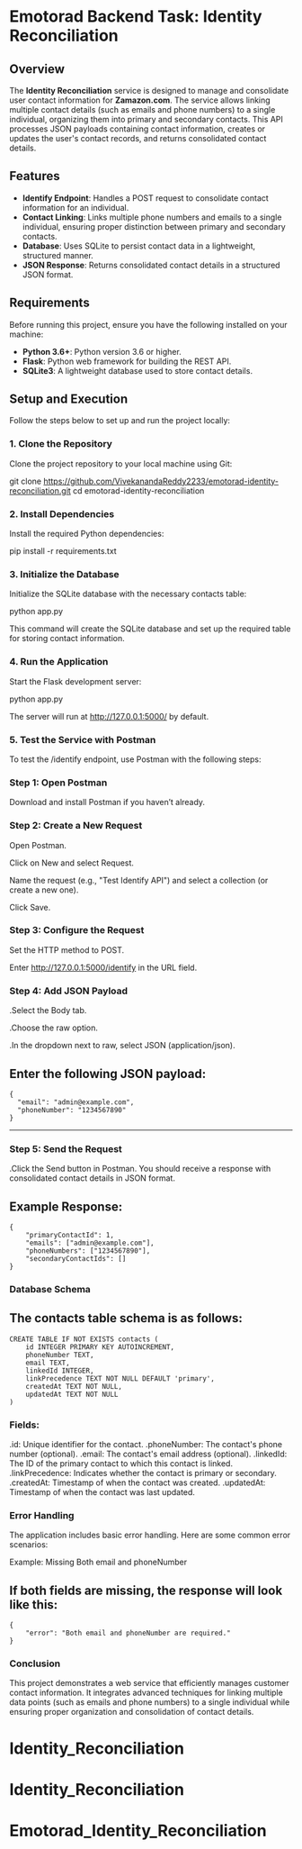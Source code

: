 # Emotorad Backend Task: Identity Reconciliation

## Overview

The **Identity Reconciliation** service is designed to manage and consolidate user contact information for **Zamazon.com**. The service allows linking multiple contact details (such as emails and phone numbers) to a single individual, organizing them into primary and secondary contacts. This API processes JSON payloads containing contact information, creates or updates the user's contact records, and returns consolidated contact details.

## Features

- **Identify Endpoint**: Handles a POST request to consolidate contact information for an individual.
- **Contact Linking**: Links multiple phone numbers and emails to a single individual, ensuring proper distinction between primary and secondary contacts.
- **Database**: Uses SQLite to persist contact data in a lightweight, structured manner.
- **JSON Response**: Returns consolidated contact details in a structured JSON format.

## Requirements

Before running this project, ensure you have the following installed on your machine:

- **Python 3.6+**: Python version 3.6 or higher.
- **Flask**: Python web framework for building the REST API.
- **SQLite3**: A lightweight database used to store contact details.

## Setup and Execution

Follow the steps below to set up and run the project locally:

### 1. Clone the Repository

Clone the project repository to your local machine using Git:

git clone https://github.com/VivekanandaReddy2233/emotorad-identity-reconciliation.git
cd emotorad-identity-reconciliation

### 2. Install Dependencies

Install the required Python dependencies:

pip install -r requirements.txt

### 3. Initialize the Database

Initialize the SQLite database with the necessary contacts table:

python app.py

This command will create the SQLite database and set up the required table for storing contact information.

### 4. Run the Application

Start the Flask development server:

python app.py

The server will run at http://127.0.0.1:5000/ by default.

### 5. Test the Service with Postman

To test the /identify endpoint, use Postman with the following steps:

### Step 1: Open Postman

Download and install Postman if you haven’t already.

### Step 2: Create a New Request

Open Postman.

Click on New and select Request.

Name the request (e.g., "Test Identify API") and select a collection (or create a new one).

Click Save.

### Step 3: Configure the Request

Set the HTTP method to POST.

Enter http://127.0.0.1:5000/identify in the URL field.

### Step 4: Add JSON Payload

.Select the Body tab.

.Choose the raw option.

.In the dropdown next to raw, select JSON (application/json).

## **Enter the following JSON payload**:

```plaintext
{
  "email": "admin@example.com",
  "phoneNumber": "1234567890"
}
```
---

### Step 5: Send the Request

.Click the Send button in Postman. You should receive a response with consolidated contact details in JSON format.

## **Example Response**:
```plaintext
{
    "primaryContactId": 1,
    "emails": ["admin@example.com"],
    "phoneNumbers": ["1234567890"],
    "secondaryContactIds": []
}
```
### Database Schema

## **The contacts table schema is as follows**:
```plaintext
CREATE TABLE IF NOT EXISTS contacts (
    id INTEGER PRIMARY KEY AUTOINCREMENT,
    phoneNumber TEXT,
    email TEXT,
    linkedId INTEGER,
    linkPrecedence TEXT NOT NULL DEFAULT 'primary',
    createdAt TEXT NOT NULL,
    updatedAt TEXT NOT NULL
)
```

### Fields:

.id: Unique identifier for the contact.
.phoneNumber: The contact's phone number (optional).
.email: The contact's email address (optional).
.linkedId: The ID of the primary contact to which this contact is linked.
.linkPrecedence: Indicates whether the contact is primary or secondary.
.createdAt: Timestamp of when the contact was created.
.updatedAt: Timestamp of when the contact was last updated.

### Error Handling

The application includes basic error handling. Here are some common error scenarios:

Example: Missing Both email and phoneNumber

## **If both fields are missing, the response will look like this**:
```plaintext
{
    "error": "Both email and phoneNumber are required."
}
```

### Conclusion

This project demonstrates a web service that efficiently manages customer contact information. It integrates advanced techniques for linking multiple data points (such as emails and phone numbers) to a single individual while ensuring proper organization and consolidation of contact details.
# Identity_Reconciliation
# Identity_Reconciliation
# Emotorad_Identity_Reconciliation
